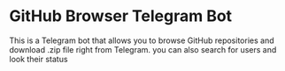 # GitHub Browser Telegram Bot

This is a Telegram bot that allows you to browse GitHub repositories and download .zip file right from Telegram. you can also search for users and look their status
